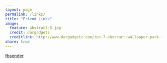 ```yaml
---
layout: page
permalink: /links/
title: "Friend Links"
image:
  feature: abstract-5.jpg
  credit: dargadgetz
  creditlink: http://www.dargadgetz.com/ios-7-abstract-wallpaper-pack-for-iphone-5-and-ipod-touch-retina/
share: true
---
```


[fbsender](http://fbsender.github.io)
